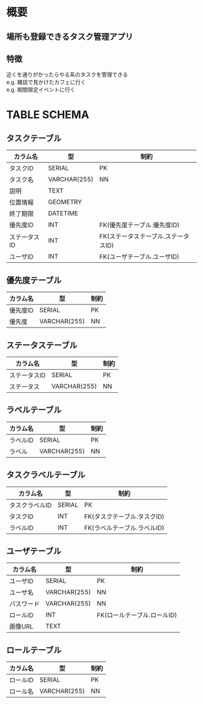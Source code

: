 # 概要
## 場所も登録できるタスク管理アプリ

## 特徴
近くを通りがかったらやる系のタスクを管理できる  
e.g. 雑誌で見かけたカフェに行く  
e.g. 期間限定イベントに行く


# TABLE SCHEMA

## タスクテーブル
| カラム名 | 型 | 制約 |
| --- | --- | --- |
| タスクID | SERIAL | PK |
| タスク名 | VARCHAR(255) | NN |
| 説明 | TEXT | |
| 位置情報 | GEOMETRY | |
| 終了期限 | DATETIME | |
| 優先度ID | INT | FK(優先度テーブル.優先度ID) |
| ステータスID | INT | FK(ステータステーブル.ステータスID) |
| ユーザID | INT | FK(ユーザテーブル.ユーザID) |

## 優先度テーブル
| カラム名 | 型 | 制約 |
| --- | --- | --- |
| 優先度ID | SERIAL | PK |
| 優先度 | VARCHAR(255) | NN |

## ステータステーブル
| カラム名 | 型 | 制約 |
| --- | --- | --- |
| ステータスID | SERIAL | PK |
| ステータス | VARCHAR(255) | NN |

## ラベルテーブル
| カラム名 | 型 | 制約 |
| --- | --- | --- |
| ラベルID | SERIAL | PK |
| ラベル | VARCHAR(255) | NN |

## タスクラベルテーブル
| カラム名 | 型 | 制約 |
| --- | --- | --- |
| タスクラベルID | SERIAL | PK |
| タスクID | INT | FK(タスクテーブル.タスクID) |
| ラベルID | INT | FK(ラベルテーブル.ラベルID) |

## ユーザテーブル
| カラム名 | 型 | 制約 |
| --- | --- | --- |
| ユーザID | SERIAL | PK |
| ユーザ名 | VARCHAR(255) | NN |
| パスワード  | VARCHAR(255) | NN |
| ロールID | INT | FK(ロールテーブル.ロールID) |
| 画像URL | TEXT |  |

## ロールテーブル
| カラム名 | 型 | 制約 |
| --- | --- | --- |
| ロールID | SERIAL | PK |
| ロール名 | VARCHAR(255) | NN |

